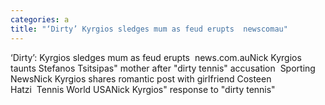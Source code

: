 ```yaml
---
categories: a
title: "‘Dirty’ Kyrgios sledges mum as feud erupts  newscomau"
---
```

‘Dirty’: Kyrgios sledges mum as feud erupts&nbsp;&nbsp;news.com.auNick Kyrgios taunts Stefanos Tsitsipas" mother after "dirty tennis" accusation&nbsp;&nbsp;Sporting NewsNick Kyrgios shares romantic post with girlfriend Costeen Hatzi&nbsp;&nbsp;Tennis World USANick Kyrgios" response to "dirty tennis"